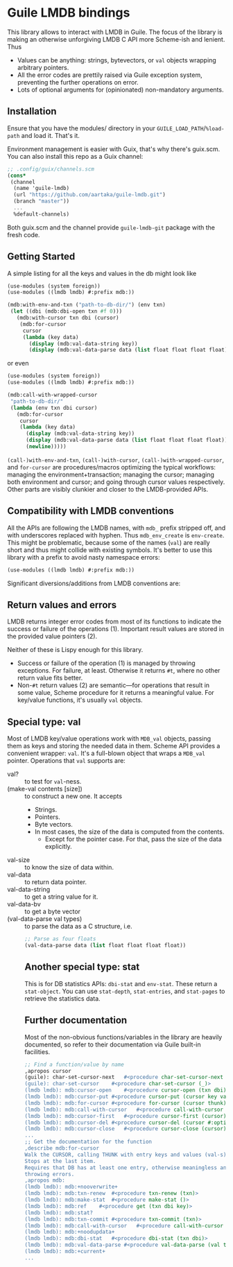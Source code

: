 # Guile LMDB bindings

This library allows to interact with LMDB in Guile.
The focus of the library is making an otherwise unforgiving LMDB C API
more Scheme-ish and lenient.
Thus

- Values can be anything: strings, bytevectors, or `val`
  objects wrapping arbitrary pointers.
- All the error codes are prettily raised via Guile exception system,
  preventing the further operations on error.
- Lots of optional arguments for (opinionated) non-mandatory
  arguments.

## Installation

Ensure that you have the modules/ directory in your `GUILE_LOAD_PATH`/`%load-path` and load it.
That's it.

Environment management is easier with Guix, that's why there's guix.scm.
You can also install this repo as a Guix channel:
``` scheme
;; .config/guix/channels.scm
(cons*
 (channel
  (name 'guile-lmdb)
  (url "https://github.com/aartaka/guile-lmdb.git")
  (branch "master"))
  ...
  %default-channels)
```
Both guix.scm and the channel provide `guile-lmdb-git` package with the fresh code.

## Getting Started

A simple listing for all the keys and values in the db might look like

``` scheme
(use-modules (system foreign))
(use-modules ((lmdb lmdb) #:prefix mdb:))

(mdb:with-env-and-txn ("path-to-db-dir/") (env txn)
 (let ((dbi (mdb:dbi-open txn #f 0)))
   (mdb:with-cursor txn dbi (cursor)
    (mdb:for-cursor
     cursor
     (lambda (key data)
       (display (mdb:val-data-string key))
       (display (mdb:val-data-parse data (list float float float float))))))))
```

or even

``` scheme
(use-modules (system foreign))
(use-modules ((lmdb lmdb) #:prefix mdb:))

(mdb:call-with-wrapped-cursor
 "path-to-db-dir/"
 (lambda (env txn dbi cursor)
   (mdb:for-cursor
    cursor
    (lambda (key data)
      (display (mdb:val-data-string key))
      (display (mdb:val-data-parse data (list float float float float)))
      (newline)))))

```

`(call-)with-env-and-txn`, `(call-)with-cursor`,
`(call-)with-wrapped-cursor`, and `for-cursor` are procedures/macros
optimizing the typical workflows: managing the
environment+transaction; managing the cursor; managing both
environment and cursor; and going through cursor values
respectively. Other parts are visibly clunkier and closer to the
LMDB-provided APIs.

## Compatibility with LMDB conventions

All the APIs are following the LMDB names, with `mdb_` prefix stripped
off, and with underscores replaced with hyphen. Thus `mdb_env_create`
is `env-create`. This might be problematic, because some of the names
(`val`) are really short and thus might collide with existing
symbols. It's better to use this library with a prefix to avoid nasty
namespace errors:

``` scheme
(use-modules ((lmdb lmdb) #:prefix mdb:))
```

Significant diversions/additions from LMDB conventions are:

## Return values and errors

LMDB returns integer error codes from most of its functions to
indicate the success or failure of the operations (1). Important result
values are stored in the provided value pointers (2).

Neither of these is Lispy enough for this library.

- Success or failure of the operation (1) is managed by throwing
  exceptions. For failure, at least. Otherwise it returns `#t`, where
  no other return value fits better.
- Non-`#t` return values (2) are semantic—for operations that result
  in some value, Scheme procedure for it returns a meaningful
  value. For key/value functions, it's usually
  `val` objects.

## Special type: val

Most of LMDB key/value operations work with `MDB_val` objects, passing
them as keys and storing the needed data in them. Scheme API provides
a convenient wrapper: `val`. It's a full-blown object that wraps a
`MDB_val` pointer. Operations that `val` supports are:

<DL><dt> val? </dt> <dd> to test for <code>val</code>-ness.
<dt> (make-val contents [size]) </dt> <dd>
 to construct a new one. It accepts
 <UL><li> Strings.
  </li><li> Pointers.
  </li><li> Byte vectors.
  </li><li> In most cases, the size of the data is computed from the contents.
    <UL><li> Except for the pointer case. For that, pass the size of the data explicitly.
    </UL>
 </UL>
<dt> val-size </dt> <dd> to know the size of data within.
<dt> val-data </dt> <dd> to return data pointer.
<dt> val-data-string </dt> <dd> to get a string value for it.
<dt> val-data-bv </dt> <dd> to get a byte vector
<dt> (val-data-parse val types) </dt> <dd> to parse the data as a C structure, i.e.

``` scheme
;; Parse as four floats
(val-data-parse data (list float float float float))
```

## Another special type: stat

This is for DB statistics APIs: `dbi-stat` and `env-stat`. These
return a `stat-object`. You can use `stat-depth`, `stat-entries`, and
`stat-pages` to retrieve the statistics data.

## Further documentation

Most of the non-obvious functions/variables in the library are heavily
documented, so refer to their documentation via Guile built-in
facilities.
``` scheme
;; Find a function/value by name
,apropos cursor
(guile): char-set-cursor-next	#<procedure char-set-cursor-next (_ _)>
(guile): char-set-cursor	#<procedure char-set-cursor (_)>
(lmdb lmdb): mdb:cursor-open	#<procedure cursor-open (txn dbi)>
(lmdb lmdb): mdb:cursor-put	#<procedure cursor-put (cursor key val #:optional flags)>
(lmdb lmdb): mdb:for-cursor	#<procedure for-cursor (cursor thunk)>
(lmdb lmdb): mdb:call-with-cursor	#<procedure call-with-cursor (txn dbi thunk)>
(lmdb lmdb): mdb:cursor-first	#<procedure cursor-first (cursor)>
(lmdb lmdb): mdb:cursor-del	#<procedure cursor-del (cursor #:optional flags)>
(lmdb lmdb): mdb:cursor-close	#<procedure cursor-close (cursor)>
...
;; Get the documentation for the function
,describe mdb:for-cursor
Walk the CURSOR, calling THUNK with entry keys and values (val-s).
Stops at the last item.
Requires that DB has at least one entry, otherwise meaningless and
throwing errors.
,apropos mdb:
(lmdb lmdb): mdb:+nooverwrite+
(lmdb lmdb): mdb:txn-renew	#<procedure txn-renew (txn)>
(lmdb lmdb): mdb:make-stat	#<procedure make-stat ()>
(lmdb lmdb): mdb:ref	#<procedure get (txn dbi key)>
(lmdb lmdb): mdb:stat?
(lmdb lmdb): mdb:txn-commit	#<procedure txn-commit (txn)>
(lmdb lmdb): mdb:call-with-cursor	#<procedure call-with-cursor (txn dbi thunk)>
(lmdb lmdb): mdb:+noodupdata+
(lmdb lmdb): mdb:dbi-stat	#<procedure dbi-stat (txn dbi)>
(lmdb lmdb): mdb:val-data-parse	#<procedure val-data-parse (val types)>
(lmdb lmdb): mdb:+current+
...
```
